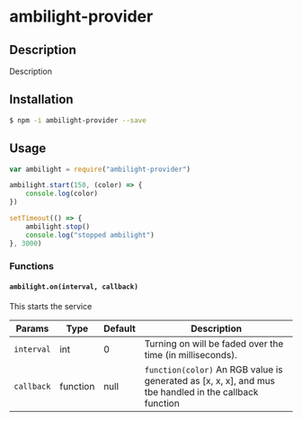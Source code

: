 # ambilight-provider

## Description

Description

## Installation

```sh
$ npm -i ambilight-provider --save
```

## Usage

```js
var ambilight = require("ambilight-provider")

ambilight.start(150, (color) => {
    console.log(color)
})

setTimeout(() => {
    ambilight.stop()
    console.log("stopped ambilight")
}, 3000)
```

### Functions

#### `ambilight.on(interval, callback)`
This starts the service

Params | Type | Default | Description
------ | ---- | ------- | -----------
`interval` | int | 0 | Turning on will be faded over the time (in milliseconds).
`callback` | function | null | `function(color)` An RGB value is generated as [x, x, x], and mus tbe handled in the callback function 

